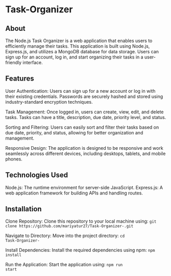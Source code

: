 # Task-Organizer

<h2>About</h2>
The Node.js Task Organizer is a web application that enables users to efficiently manage their tasks. This application is built using Node.js, Express.js, and utilizes a MongoDB database for data storage. Users can sign up for an account, log in, and start organizing their tasks in a user-friendly interface.

<h2>Features</h2>
User Authentication: Users can sign up for a new account or log in with their existing credentials. Passwords are securely hashed and stored using industry-standard encryption techniques.

Task Management: Once logged in, users can create, view, edit, and delete tasks. Tasks can have a title, description, due date, priority level, and status.

Sorting and Filtering: Users can easily sort and filter their tasks based on due date, priority, and status, allowing for better organization and management.

Responsive Design: The application is designed to be responsive and work seamlessly across different devices, including desktops, tablets, and mobile phones.

<h2>Technologies Used</h2>
Node.js: The runtime environment for server-side JavaScript.
Express.js: A web application framework for building APIs and handling routes.

<h2>Installation</h2>
Clone Repository: Clone this repository to your local machine using:
<code>git clone https://github.com/mariyatur27/Task-Organizer-.git</code>

Navigate to Directory: Move into the project directory:
<code>cd Task-Organizer-</code>

Install Dependencies: Install the required dependencies using npm:
<code>npm install</code>

Run the Application: Start the application using:
<code>npm run start</code>
